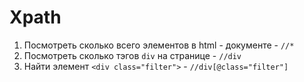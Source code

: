 # Xpath
 1. Посмотреть сколько всего элементов в html - документе - `//*`
 2. Посмотреть сколько тэгов `div` на странице - `//div`
 3. Найти элемент `<div class="filter">` - `//div[@class="filter"]`
